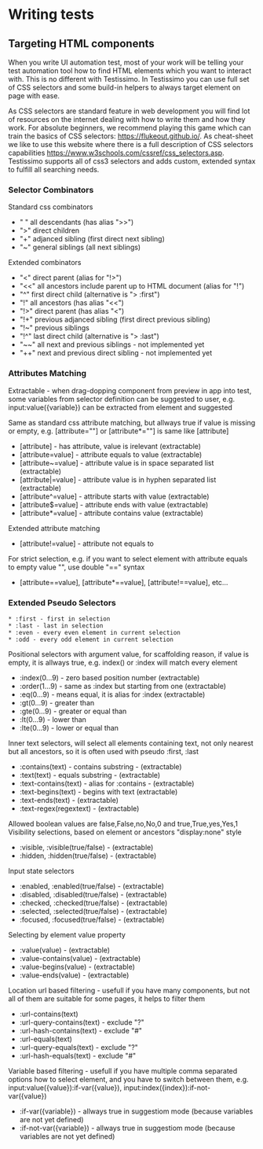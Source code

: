 # Writing tests

## Targeting HTML components

When you write UI automation test, most of your work will be telling your test automation tool how to find HTML elements which you want to interact with. This is no different with Testissimo. In Testissimo you can use full set of CSS selectors and some build-in helpers to always target element on page with ease.

As CSS selectors are standard feature in web development you will find lot of resources on the internet dealing with how to write them and how they work. For absolute beginners, we recommend playing this game which can train the basics of CSS selectors: [](https://flukeout.github.io/)https://flukeout.github.io/. As cheat-sheet we like to use this website where there is a full description of CSS selectors capabilities [](https://www.w3schools.com/cssref/css_selectors.asp)https://www.w3schools.com/cssref/css_selectors.asp. Testissimo supports all of css3 selectors and adds custom, extended syntax to fulfill all searching needs.

### Selector Combinators 

Standard css combinators

* " " all descendants (has alias ">>")  
* ">" direct children  
* "+" adjanced sibling (first direct next sibling)  
* "~" general siblings (all next siblings)  

Extended combinators

* "<" direct parent (alias for "!>")  
* "<<" all ancestors include parent up to HTML document (alias for "!")  
* "^" first direct child (alternative is "> :first")  
* "!" all ancestors (has alias "<<")  
* "!>" direct parent (has alias "<")  
* "!+" previous adjanced sibling (first direct previous sibling)  
* "!~" previous siblings  
* "!^" last direct child (alternative is "> :last")  
* "~~" all next and previous siblings - not implemented yet  
* "++" next and previous direct sibling - not implemented yet  

### Attributes Matching 

Extractable - when drag-dopping component from preview in app into test, some variables from selector definition can be suggested to user, e.g. input:value({variable}) can be extracted from element and suggested

Same as standard css attribute matching, but allways true if value is missing or empty, e.g. [attribute=""] or [attribute\*=""] is same like [attribute]    

* [attribute] - has attribute, value is irelevant (extractable)  
* [attribute=value] - attribute equals to value (extractable)  
* [attribute~=value] - attribute value is in space separated list (extractable)  
* [attribute|=value] - attribute value is in hyphen separated list (extractable)  
* [attribute^=value] - attribute starts with value (extractable)  
* [attribute$=value] - attribute ends with value (extractable)  
* [attribute\*=value] - attribute contains value (extractable)  

Extended attribute matching

* [attribute!=value] - attribute not equals to  

For strict selection, e.g. if you want to select element with attribute equals to empty value "", use double "==" syntax

* [attribute==value], [attribute\*==value], [attribute!==value], etc…  

### Extended Pseudo Selectors




    * :first - first in selection  
    * :last - last in selection  
    * :even - every even element in current selection  
    * :odd - every odd element in current selection  


Positional selectors with argument value, for scaffolding reason, if value is empty, it is allways true, e.g. index() or :index will match every element      

* :index(0…9) - zero based position number (extractable)  
* :order(1…9) - same as :index but starting from one (extractable)
* :eq(0…9) - means equal, it is alias for :index (extractable)
* :gt(0…9) - greater than
* :gte(0…9) - greater or equal than
* :lt(0…9) - lower than
* :lte(0…9) - lower or equal than      

Inner text selectors, will select all elements containing text, not only nearest but all ancestors, so it is often used with pseudo :first, :last      

* :contains(text) - contains substring - (extractable)
* :text(text) - equals substring - (extractable)
* :text-contains(text) - alias for :contains - (extractable)
* :text-begins(text) - begins with text (extractable)
* :text-ends(text) - (extractable)
* :text-regex(regextext) - (extractable)      

Allowed boolean values are false,False,no,No,0 and true,True,yes,Yes,1      
Visibility selections, based on element or ancestors "display:none" style  

* :visible, :visible(true/false) - (extractable)  
* :hidden, :hidden(true/false) - (extractable)      

Input state selectors  

* :enabled, :enabled(true/false) - (extractable)  
* :disabled, :disabled(true/false) - (extractable)  
* :checked, :checked(true/false) - (extractable)  
* :selected, :selected(true/false) - (extractable)  
* :focused, :focused(true/false) - (extractable)  

Selecting by element value property  

* :value(value) - (extractable)  
* :value-contains(value) - (extractable)  
* :value-begins(value) - (extractable)  
* :value-ends(value) - (extractable)  

Location url based filtering - usefull if you have many components, but not all of them are suitable for some pages, it helps to filter them    

* :url-contains(text)  
* :url-query-contains(text) - exclude "?"  
* :url-hash-contains(text) - exclude "#"  
* :url-equals(text)  
* :url-query-equals(text) - exclude "?"  
* :url-hash-equals(text) - exclude "#"  

Variable based filtering - usefull if you have multiple comma separated options how to select element, and you have to switch between them, e.g. input:value({value}):if-var({value}), input:index({index}):if-not-var({value})    

* :if-var({variable}) - allways true in suggestiom mode (because variables are not yet defined)  
* :if-not-var({variable}) - allways true in suggestiom mode (because variables are not yet defined)
